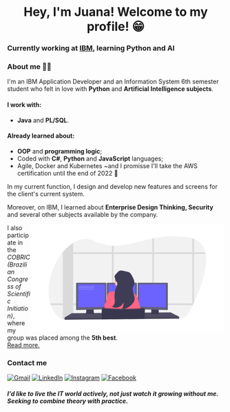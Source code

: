<h1 align="center">Hey, I'm Juana! Welcome to my profile! 😁</h1>

### Currently working at [IBM](https://www.ibm.com/br-pt), learning Python and AI

### About me 🧏🏻

I'm an IBM Application Developer and an Information System 6th semester student who felt in love with **Python** and **Artificial Intelligence subjects**. <br/>

#### I work with:
- **Java** and **PL/SQL**.

#### Already learned about:
- **OOP** and **programming logic**; 
- Coded with **C#**, **Python** and **JavaScript** languages;
- Agile, Docker and Kubernetes ~and I promisse I'll take the AWS certification until the end of 2022 🚀

In my current function, I design and develop new features and screens for the client's current system.

Moreover, on IBM, I learned about **Enterprise Design Thinking, Security** and several other subjects available by the company.

<img src="https://github.com/NyraTyto/NyraTyto/blob/master/programmer.png" alt="Programmer image" width=450 align="right" />

I also participate in the *COBRIC (Brazilian Congress of Scientific Initiation)*, where my group was placed among the **5th best**. <br/>
[Read more.](https://drive.google.com/file/d/1FU82qeCLwiE3hOW8GRt5qC0BmE5Nsg2Y/view?usp=sharing)

### Contact me

<a href="mailto:juanapaiva2019@gmail.com"><img src="https://github.com/paulrobertlloyd/socialmediaicons/blob/main/email-32x32.png" alt="Gmail" /></a>
<a href="https://www.linkedin.com/in/juana-paiva/"><img src="https://github.com/paulrobertlloyd/socialmediaicons/blob/main/linkedin-32x32.png" alt="LinkedIn" /></a>
<a href="https://www.instagram.com/jubafuu/"><img src="https://github.com/paulrobertlloyd/socialmediaicons/blob/main/instagram-32x32.png" alt="Instagram" /></a>
<a href="https://www.facebook.com/profile.php?id=100008840581765"><img src="https://github.com/paulrobertlloyd/socialmediaicons/blob/main/facebook-32x32.png" alt="Facebook" /></a>

#### *I'd like to live the IT world actively, not just watch it growing without me. Seeking to combine theory with practice.*
